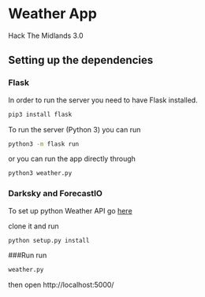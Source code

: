 # Weather App
Hack The Midlands 3.0

## Setting up the dependencies
### Flask
In order to run the server you need to have Flask installed.

```bash
pip3 install flask
```

To run the server (Python 3) you can run
```bash
python3 -m flask run
``` 
or you can run the app directly through
```bash
python3 weather.py
```

### Darksky and ForecastIO
To set up python Weather API go [here ](https://github.com/bitpixdigital/forecastiopy3/tree/bb8f7ca85f4ec9c0b8f6bab2da4c1396aa55d753)

clone it and run 
``` bash 
python setup.py install
```

###Run
run 
```python
weather.py
```
then open 
http://localhost:5000/
